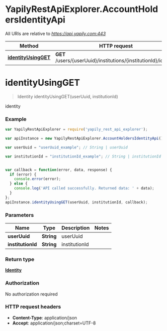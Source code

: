 # YapilyRestApiExplorer.AccountHoldersIdentityApi

All URIs are relative to *https://api.yapily.com:443*

Method | HTTP request | Description
------------- | ------------- | -------------
[**identityUsingGET**](AccountHoldersIdentityApi.md#identityUsingGET) | **GET** /users/{userUuid}/institutions/{institutionId}/identity | identity


<a name="identityUsingGET"></a>
# **identityUsingGET**
> Identity identityUsingGET(userUuid, institutionId)

identity

### Example
```javascript
var YapilyRestApiExplorer = require('yapily_rest_api_explorer');

var apiInstance = new YapilyRestApiExplorer.AccountHoldersIdentityApi();

var userUuid = "userUuid_example"; // String | userUuid

var institutionId = "institutionId_example"; // String | institutionId


var callback = function(error, data, response) {
  if (error) {
    console.error(error);
  } else {
    console.log('API called successfully. Returned data: ' + data);
  }
};
apiInstance.identityUsingGET(userUuid, institutionId, callback);
```

### Parameters

Name | Type | Description  | Notes
------------- | ------------- | ------------- | -------------
 **userUuid** | **String**| userUuid | 
 **institutionId** | **String**| institutionId | 

### Return type

[**Identity**](Identity.md)

### Authorization

No authorization required

### HTTP request headers

 - **Content-Type**: application/json
 - **Accept**: application/json;charset=UTF-8

